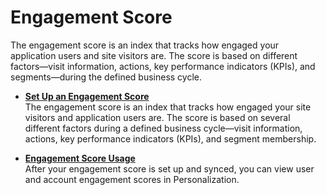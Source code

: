 

# Engagement Score

The engagement score is an index that tracks how engaged your application
users and site visitors are. The score is based on different factors—visit
information, actions, key performance indicators (KPIs), and segments—during
the defined business cycle.

  * **[Set Up an Engagement Score](https://help.salesforce.com/s/articleView?id=sf.mc_pers_engagement_score_setup.htm&language=en_US&type=5)**  
The engagement score is an index that tracks how engaged your site visitors
and application users are. The score is based on several different factors
during a defined business cycle—visit information, actions, key performance
indicators (KPIs), and segment membership.

  * **[Engagement Score Usage](https://help.salesforce.com/s/articleView?id=sf.mc_pers_engagement_score_usage.htm&language=en_US&type=5)**  
After your engagement score is set up and synced, you can view user and
account engagement scores in Personalization.

